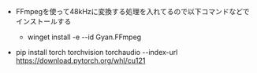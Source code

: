 - FFmpegを使って48kHzに変換する処理を入れてるので以下コマンドなどでインストールする
  - winget install -e --id Gyan.FFmpeg

- pip install torch torchvision torchaudio --index-url https://download.pytorch.org/whl/cu121
